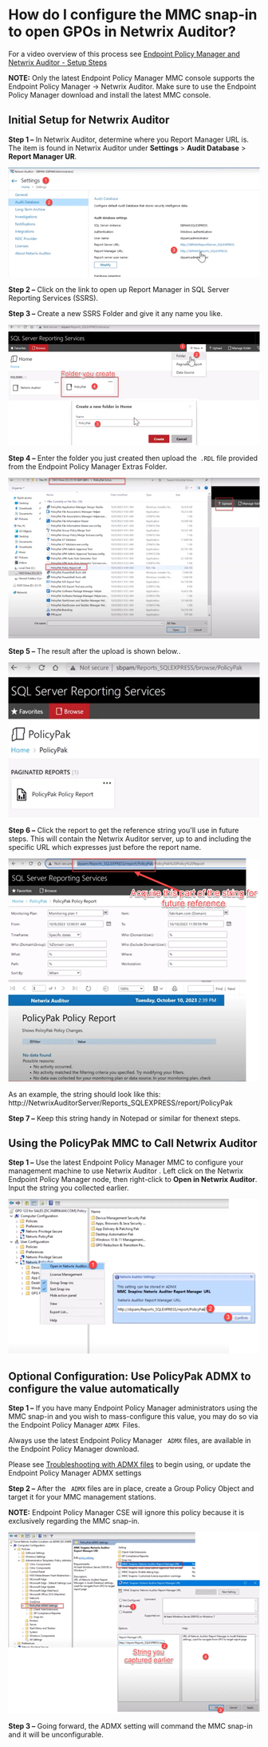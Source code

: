 # How do I configure the MMC snap-in to open GPOs in Netwrix Auditor?

For a video overview of this process see
[Endpoint Policy Manager and Netwrix Auditor - Setup Steps](../../video/integration/auditorsetup.md)

**NOTE:** Only the latest Endpoint Policy Manager MMC console supports the Endpoint Policy Manager →
Netwrix Auditor. Make sure to use the Endpoint Policy Manager download and install the latest MMC
console.

## Initial Setup for Netwrix Auditor

**Step 1 –** In Netwrix Auditor, determine where you Report Manager URL is. The item is found in
Netwrix Auditor under **Settings** > **Audit Database** > **Report Manager UR**.

![970_1_image-20231016154007-8_950x412](../../../../../static/img/product_docs/policypak/policypak/integration/auditor/970_1_image-20231016154007-8_950x412.webp)

**Step 2 –** Click on the link to open up Report Manager in SQL Server Reporting Services (SSRS).

**Step 3 –** Create a new SSRS Folder and give it any name you like.

![970_2_image-20231016154007-9_950x454](../../../../../static/img/product_docs/policypak/policypak/integration/auditor/970_2_image-20231016154007-9_950x454.webp)

**Step 4 –** Enter the folder you just created then upload the` .RDL` file provided from the
Endpoint Policy Manager Extras Folder.

![970_3_image-20231016154007-10_950x605](../../../../../static/img/product_docs/policypak/policypak/integration/auditor/970_3_image-20231016154007-10_950x605.webp)

**Step 5 –** The result after the upload is shown below..

![970_4_image-20231016154007-11](../../../../../static/img/product_docs/policypak/policypak/integration/auditor/970_4_image-20231016154007-11.webp)

**Step 6 –** Click the report to get the reference string you'll use in future steps. This will
contain the Netwrix Auditor server, up to and including the specific URL which expresses just before
the report name.

![970_5_image-20231016154007-12_950x839](../../../../../static/img/product_docs/policypak/policypak/integration/auditor/970_5_image-20231016154007-12_950x839.webp)

As an example, the string should look like this:
http://NetwrixAuditorServer/Reports_SQLEXPRESS/report/PolicyPak

**Step 7 –** Keep this string handy in Notepad or similar for thenext steps.

## Using the PolicyPak MMC to Call Netwrix Auditor

**Step 1 –** Use the latest Endpoint Policy Manager MMC to configure your management machine to use
Netwrix Auditor . Left click on the Netwrix Endpoint Policy Manager node, then right-click to **Open
in Netwrix Auditor**.  Input the string you collected earlier.

![970_6_image-20231016154007-13_950x582](../../../../../static/img/product_docs/policypak/policypak/integration/auditor/970_6_image-20231016154007-13_950x582.webp)

## Optional Configuration: Use PolicyPak ADMX to configure the value automatically

**Step 1 –** If you have many Endpoint Policy Manager administrators using the MMC snap-in and you
wish to mass-configure this value, you may do so via the Endpoint Policy Manager `ADMX `Files.

Always use the latest Endpoint Policy Manager ` ADMX` files, are available in the Endpoint Policy
Manager download.

Please see [Troubleshooting with ADMX files](../../video/troubleshooting/admxfiles.md) to begin
using, or update the Endpoint Policy Manager ADMX settings

**Step 2 –** After the ` ADMX` files are in place, create a Group Policy Object and target it for
your MMC management stations.

**NOTE:** Endpoint Policy Manager CSE will ignore this policy because it is exclusively regarding
the MMC snap-in.

![970_7_image-20231016154007-14_950x683](../../../../../static/img/product_docs/policypak/policypak/integration/auditor/970_7_image-20231016154007-14_950x683.webp)

**Step 3 –** Going forward, the ADMX setting will command the MMC snap-in and it will be
unconfigurable.
